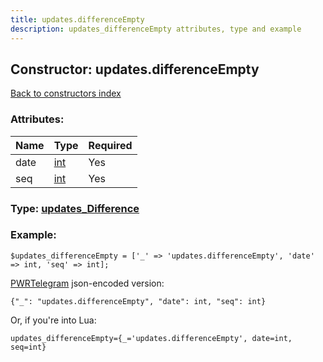 ```yaml
---
title: updates.differenceEmpty
description: updates_differenceEmpty attributes, type and example
---
```

## Constructor: updates.differenceEmpty  
[Back to constructors index](index.md)



### Attributes:

| Name     |    Type       | Required |
|----------|---------------|----------|
|date|[int](../types/int.md) | Yes|
|seq|[int](../types/int.md) | Yes|



### Type: [updates\_Difference](../types/updates_Difference.md)


### Example:

```
$updates_differenceEmpty = ['_' => 'updates.differenceEmpty', 'date' => int, 'seq' => int];
```  

[PWRTelegram](https://pwrtelegram.xyz) json-encoded version:

```
{"_": "updates.differenceEmpty", "date": int, "seq": int}
```


Or, if you're into Lua:  


```
updates_differenceEmpty={_='updates.differenceEmpty', date=int, seq=int}

```


